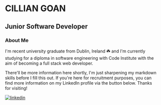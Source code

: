 # CILLIAN GOAN  
## Junior Software Developer

### About Me
I'm recent university graduate from Dublin, Ireland ☘️ and I'm currently studying for a diploma in software engineering with Code Institute with the aim of becoming a full stack web developer.

 There'll be more information here shortly, I'm just sharpening my markdown skills before I fill this out. If you're here for recruitment purposes, you can find more information on my LinkedIn profile via the button below. Thanks for visiting!  

[<img src='https://img.shields.io/badge/LinkedIn-0077B5?style=for-the-badge&logo=linkedin&logoColor=white' alt='linkedin'>](https://www.linkedin.com/in/cillian-goan/)

<!--
**Cillian-G/Cillian-G** is a ✨ _special_ ✨ repository because its `README.md` (this file) appears on your GitHub profile.

Here are some ideas to get you started:

- 🔭 I’m currently working on ...
- 🌱 I’m currently learning ...
- 👯 I’m looking to collaborate on ...
- 🤔 I’m looking for help with ...
- 💬 Ask me about ...
- 📫 How to reach me: 
- 😄 Pronouns: ...
- ⚡ Fun fact: ...
-->
